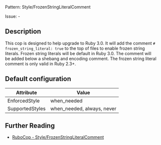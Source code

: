 Pattern: Style/FrozenStringLiteralComment

Issue: -

## Description

This cop is designed to help upgrade to Ruby 3.0. It will add the
comment `# frozen_string_literal: true` to the top of files to
enable frozen string literals. Frozen string literals will be default
in Ruby 3.0. The comment will be added below a shebang and encoding
comment. The frozen string literal comment is only valid in Ruby 2.3+.

## Default configuration

Attribute | Value
--- | ---
EnforcedStyle | when_needed
SupportedStyles | when_needed, always, never

## Further Reading

* [RuboCop - Style/FrozenStringLiteralComment](https://rubocop.readthedocs.io/en/latest/cops_style/#stylefrozenstringliteralcomment)
